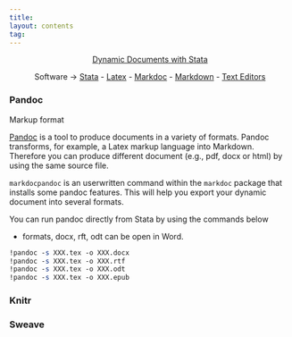 ```yaml
---
title:
layout: contents
tag:
---
```


<a name="Contents"></a>
<p style="text-align: center;">
<a href="https://crenteriam.github.io/training/dynamic-documents/dynamicdocs-stata/">Dynamic Documents with Stata</a>
</p>
<p style="text-align: center;">
Software &rarr; <a href="https://crenteriam.github.io/training/stata/stata/">Stata</a> - <a href="https://crenteriam.github.io/training/latex/latex/">Latex</a> - <a href="https://crenteriam.github.io/training/dynamic-documents/software-markdoc/">Markdoc</a> - <a href="https://crenteriam.github.io/training/markdown/markdown/">Markdown</a> - <a href="https://crenteriam.github.io/training/dynamic-documents/software-texteditors/">Text Editors</a>
</p>



### Pandoc

Markup format

[Pandoc](https://pandoc.org/index.html) is a tool to produce documents in a variety of formats. Pandoc transforms, for example, a Latex markup language into Markdown. Therefore you can produce different document (e.g., pdf, docx or html) by using the same source file.

`markdocpandoc` is an userwritten command within the `markdoc` package that installs some pandoc features. This will help you export your dynamic document into several formats.

You can run pandoc directly from Stata by using the commands below
- formats, docx, rft, odt can be open in Word.

```stata
!pandoc -s XXX.tex -o XXX.docx
!pandoc -s XXX.tex -o XXX.rtf
!pandoc -s XXX.tex -o XXX.odt
!pandoc -s XXX.tex -o XXX.epub
```




### Knitr

### Sweave
